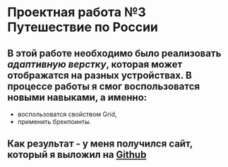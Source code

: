 # **Проектная работа №3 Путешествие по России**

## В этой работе необходимо было реализовать *адаптивную верстку*, которая может отображатся на разных устройствах. В процессе работы я смог воспользоватся новыми навыками, а именно:

* воспользоватся свойством Grid,
* применить брекпоинты.

## Как результат - у меня получился сайт, который я выложил на [Github](https://kozyrevalexey.github.io/russian-travel/index.html)
